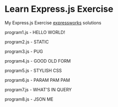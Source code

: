 # Learn Express.js Exercise

My Express.js Exercise [expressworks](https://github.com/azat-co/expressworks) solutions

program1.js - HELLO WORLD!

program2.js - STATIC

program3.js - PUG

program4.js - GOOD OLD FORM 

program5.js - STYLISH CSS

program6.js - PARAM PAM PAM

program7.js - WHAT'S IN QUERY

program8.js - JSON ME 

